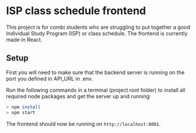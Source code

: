 # ISP class schedule frontend

This project is for combi students who are struggling to put together a good Individual Study Program (ISP) or class schedule. The frontend is currently made in React.

## Setup

First you will need to make sure that the backend server is running on the port you defined in API_URL in .env.

Run the following commands in a terminal (project root folder) to install all required node packages and get the server up and running:

```bash
> npm install
> npm start
```

The frontend should now be running on `http://localhost:8001`.
